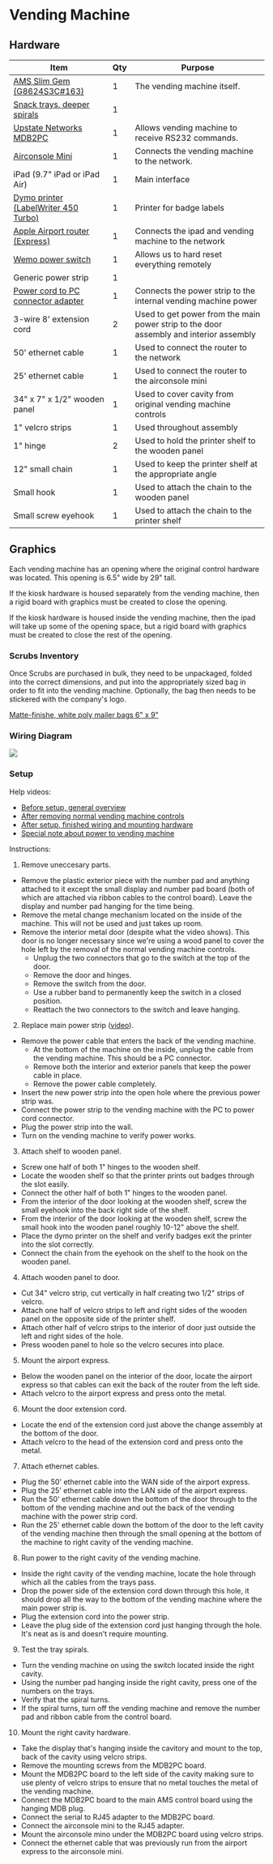 # Vending Machine

## Hardware

| Item | Qty | Purpose |
| ---- | --- | ------- |
| <a href='http://thevendingcenter.com/'>AMS Slim Gem (G8624S3C#163)</a> | 1 | The vending machine itself. |	
| <a href='http://thevendingcenter.com/'>Snack trays, deeper spirals</a> | 1 |
| <a href='http://www.upstatenetworks.com/mdb2pc.htm'>Upstate Networks MDB2PC</a> | 1 | Allows vending machine to receive RS232 commands. |
| <a href='https://www.get-console.com/shop/en/airconsole-mini-20/112-airconsole-20-mini.html'>Airconsole Mini</a> | 1 | Connects the vending machine to the network. |
| iPad (9.7" iPad or iPad Air) | 1 | Main interface |
| <a href='https://www.amazon.com/DYMO-LabelWriter-Thermal-Printer-1750283/dp/B0027JIIKQ'>Dymo printer (LabelWriter 450 Turbo)</a> | 1 | Printer for badge labels |
| <a href='https://www.apple.com/airport-express/'>Apple Airport router (Express)</a> | 1 | Connects the ipad and vending machine to the network |
| <a href='https://www.bestbuy.com/site/wemo-wemo-insight-plug-white-gray/2300063.p'>Wemo power switch</a> | 1 | Allows us to hard reset everything remotely |
| Generic power strip | 1 |  |
| <a href='https://www.amazon.com/gp/product/B002HVYVNC'>Power cord to PC connector adapter</a> | 1 | Connects the power strip to the internal vending machine power |
| 3-wire 8' extension cord | 2 | Used to get power from the main power strip to the door assembly and interior assembly |  
| 50' ethernet cable | 1 | Used to connect the router to the network |
| 25' ethernet cable | 1 | Used to connect the router to the airconsole mini |
| 34" x 7" x 1/2" wooden panel | 1 | Used to cover cavity from original vending machine controls |
| 1" velcro strips | 1 | Used throughout assembly | 
| 1" hinge | 2 | Used to hold the printer shelf to the wooden panel |
| 12" small chain | 1 | Used to keep the printer shelf at the appropriate angle |
| Small hook | 1 | Used to attach the chain to the wooden panel |
| Small screw eyehook | 1 | Used to attach the chain to the printer shelf |

## Graphics

Each vending machine has an opening where the original control hardware was located. This opening is 6.5" wide by 29" tall.

If the kiosk hardware is housed separately from the vending machine, then a rigid board with graphics must be created to close the opening.

If the kiosk hardware is housed inside the vending machine, then the ipad will take up some of the opening space, but a rigid board with graphics must be created to close the rest of the opening.

### Scrubs Inventory

Once Scrubs are purchased in bulk, they need to be unpackaged, folded into the correct dimensions, and put into the appropriately sized bag in order to fit into the vending machine. Optionally, the bag then needs to be stickered with the company's logo.

<a href='https://www.amazon.com/gp/product/B00JKTSINS'>Matte-finishe, white poly mailer bags 6" x 9"</a>

### Wiring Diagram

<img src='images/vending_machine_wiring.png' />

### Setup

Help videos:

* <a href='https://youtu.be/AbkOXM3i-ng'>Before setup, general overview</a>
* <a href='https://youtu.be/4_lpngqCIdY'>After removing normal vending machine controls</a>
* <a href='https://youtu.be/6S2AnRL4NfQ'>After setup, finished wiring and mounting hardware</a>
* <a href='https://youtu.be/1bKZ099j6Mg'>Special note about power to vending machine</a>

Instructions:

1. Remove uneccesary parts.
  * Remove the plastic exterior piece with the number pad and anything attached to it except the small display and number pad board (both of which are attached via ribbon cables to the control board). Leave the display and number pad hanging for the time being.
  * Remove the metal change mechanism located on the inside of the machine. This will not be used and just takes up room.
  * Remove the interior metal door (despite what the video shows). This door is no longer necessary since we're using a wood panel to cover the hole left by the removal of the normal vending machine controls.
     - Unplug the two connectors that go to the switch at the top of the door.
     - Remove the door and hinges.
     - Remove the switch from the door.
     - Use a rubber band to permanently keep the switch in a closed position.
     - Reattach the two connectors to the switch and leave hanging.  
2. Replace main power strip (<a href='https://youtu.be/1bKZ099j6Mg'>video</a>).
  * Remove the power cable that enters the back of the vending machine. 
     - At the bottom of the machine on the inside, unplug the cable from the vending machine. This should be a PC connector.
     - Remove both the interior and exterior panels that keep the power cable in place.
     - Remove the power cable completely.
  * Insert the new power strip into the open hole where the previous power strip was.
  * Connect the power strip to the vending machine with the PC to power cord connector.
  * Plug the power strip into the wall.
  * Turn on the vending machine to verify power works.
3. Attach shelf to wooden panel.
  * Screw one half of both 1" hinges to the wooden shelf. 
  * Locate the wooden shelf so that the printer prints out badges through the slot easily.
  * Connect the other half of both 1" hinges to the wooden panel.
  * From the interior of the door looking at the wooden shelf, screw the small eyehook into the back right side of the shelf.
  * From the interior of the door looking at the wooden shelf, screw the small hook into the wooden panel roughly 10-12" above the shelf.
  * Place the dymo printer on the shelf and verify badges exit the printer into the slot correctly.
  * Connect the chain from the eyehook on the shelf to the hook on the wooden panel.
4. Attach wooden panel to door.
  * Cut 34" velcro strip, cut vertically in half creating two 1/2" strips of velcro.
  * Attach one half of velcro strips to left and right sides of the wooden panel on the opposite side of the printer shelf.
  * Attach other half of velcro strips to the interior of door just outside the left and right sides of the hole.
  * Press wooden panel to hole so the velcro secures into place.
5. Mount the airport express.
  * Below the wooden panel on the interior of the door, locate the airport express so that cables can exit the back of the router from the left side.
  * Attach velcro to the airport express and press onto the metal.
6. Mount the door extension cord.
  * Locate the end of the extension cord just above the change assembly at the bottom of the door.
  * Attach velcro to the head of the extension cord and press onto the metal.
7. Attach ethernet cables.
  * Plug the 50' ethernet cable into the WAN side of the airport express.
  * Plug the 25' ethernet cable into the LAN side of the airport express.
  * Run the 50' ethernet cable down the bottom of the door through to the bottom of the vending machine and out the back of the vending machine with the power strip cord.
  * Run the 25' ethernet cable down the bottom of the door to the left cavity of the vending machine then through the small opening at the bottom of the machine to right cavity of the vending machine.
8. Run power to the right cavity of the vending machine.
  * Inside the right cavity of the vending machine, locate the hole through which all the cables from the trays pass.
  * Drop the power side of the extension cord down through this hole, it should drop all the way to the bottom of the vending machine where the main power strip is.
  * Plug the extension cord into the power strip.
  * Leave the plug side of the extension cord just hanging through the hole. It's neat as is and doesn't require mounting.
9. Test the tray spirals.
  * Turn the vending machine on using the switch located inside the right cavity.
  * Using the number pad hanging inside the right cavity, press one of the numbers on the trays.
  * Verify that the spiral turns.
  * If the spiral turns, turn off the vending machine and remove the number pad and ribbon cable from the control board.
10. Mount the right cavity hardware.
  * Take the display that's hanging inside the cavitory and mount to the top, back of the cavity using velcro strips.
  * Remove the mounting screws from the MDB2PC board.
  * Mount the MDB2PC board to the left side of the cavity making sure to use plenty of velcro strips to ensure that no metal touches the metal of the vending machine.
  * Connect the MDB2PC board to the main AMS control board using the hanging MDB plug.
  * Connect the serial to RJ45 adapter to the MDB2PC board.
  * Connect the airconsole mini to the RJ45 adapter.
  * Mount the airconsole mino under the MDB2PC board using velcro strips.
  * Connect the ethernet cable that was previously run from the airport express to the airconsole mini.
